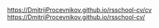 https://DmitrijProcevnikov.github.io/rsschool-cv/cv
https://DmitrijProcevnikov.github.io/rsschool-cv/